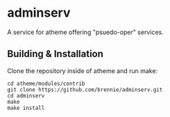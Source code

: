 adminserv
=========

A service for atheme offering "psuedo-oper" services.

Building & Installation
-----------------------

Clone the repository inside of atheme and run make:

````
cd atheme/modules/contrib
git clone https://github.com/brennie/adminserv.git
cd adminserv
make
make install
````
